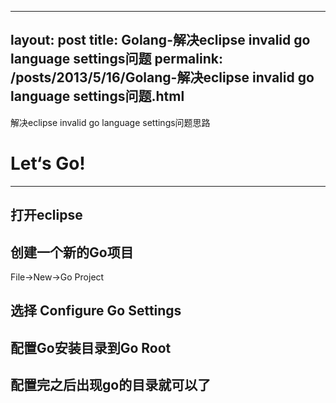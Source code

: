 
---
layout: post
title: Golang-解决eclipse invalid go language settings问题
permalink: /posts/2013/5/16/Golang-解决eclipse invalid go language settings问题.html
---

解决eclipse invalid go language settings问题思路

# Let‘s Go!
-----

## 打开eclipse

## 创建一个新的Go项目
File->New->Go Project

## 选择 Configure Go Settings



## 配置Go安装目录到Go Root


## 配置完之后出现go的目录就可以了

